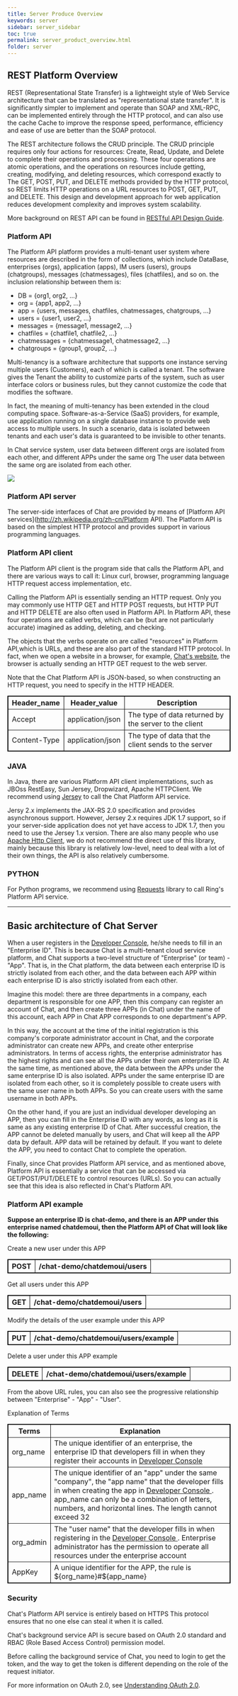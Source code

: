 ```yaml
---
title: Server Produce Overview
keywords: server
sidebar: server_sidebar
toc: true
permalink: server_product_overview.html
folder: server
---
```


## REST Platform Overview

REST (Representational State Transfer) is a lightweight style of Web Service architecture that can be translated as "representational state transfer". It is significantly simpler to implement and operate than SOAP and XML-RPC, can be implemented entirely through the HTTP protocol, and can also use the cache Cache to improve the response speed, performance, efficiency and ease of use are better than the SOAP protocol.

The REST architecture follows the CRUD principle.
The CRUD principle requires only four actions for resources: Create, Read, Update, and Delete to complete their operations and processing. These four operations are atomic operations, and the operations on resources include getting, creating, modifying, and deleting resources, which correspond exactly to
The GET, POST, PUT, and DELETE methods provided by the HTTP protocol, so REST limits HTTP operations on a URL resources to POST, GET, PUT, and DELETE. This design and development approach for web application reduces development complexity and improves system scalability.

More background on REST API can be found in [RESTful API
Design Guide](http://www.ruanyifeng.com/blog/2014/05/restful_api.html).

### Platform API

The Platform API platform provides a multi-tenant user system where resources are described in the form of collections, which include DataBase, enterprises (orgs), application (apps), IM users (users), groups (chatgroups), messages (chatmessages), files (chatfiles), and so on. the inclusion relationship between them is:

- DB = {org1, org2, ...}
- org = {app1, app2, ...}
- app = {users, messages, chatfiles, chatmessages, chatgroups, ...}
- users = {user1, user2, ...}
- messages = {message1, message2, ...}
- chatfiles = {chatfile1, chatfile2, ...}
- chatmessages = {chatmessage1, chatmessage2, ...}
- chatgroups = {group1, group2, ...}

Multi-tenancy is a software architecture that supports one instance serving multiple users (Customers), each of which is called a tenant. The software gives the Tenant the ability to customize parts of the system, such as user interface colors or business rules, but they cannot customize the code that modifies the software.

In fact, the meaning of multi-tenancy has been extended in the cloud computing space. Software-as-a-Service (SaaS) providers, for example, use application running on a single database instance to provide web access to multiple users. In such a scenario, data is isolated between tenants and each user's data is guaranteed to be invisible to other tenants.

In Chat service system, user data between different orgs are isolated from each other, and different APPs under the same org The user data between the same org are isolated from each other.

![](/images/rest_platform_service_integration.png)

### Platform API server

The server-side interfaces of Chat are provided by means of [Platform API services](http://zh.wikipedia.org/zh-cn/Platform API). The Platform API is based on the simplest HTTP protocol and provides support in various programming languages.

### Platform API client

The Platform API client is the program side that calls the Platform API, and there are various ways to call it: Linux curl, browser, programming language HTTP request access implementation, etc.

Calling the Platform API is essentially sending an HTTP request. Only you may commonly use HTTP GET and HTTP POST requests, but HTTP PUT and HTTP DELETE are also often used in Platform API.  In Platform API, these four operations are called verbs, which can be (but are not particularly accurate) imagined as adding, deleting, and checking.

The objects that the verbs operate on are called "resources" in Platform API,which is URLs, and these are also part of the standard HTTP protocol. In fact, when we open a website in a browser, for example, [Chat's website](http://www.easemob.com), the browser is actually sending an HTTP GET request to the web server.

Note that the Chat Platform API is JSON-based, so when constructing an HTTP request, you need to specify in the HTTP HEADER.

<table border="1" cellspacing="0" bordercolor="#000000">
  <tr>
    <th>Header_name</th>
    <th>Header_value</th>
    <th>Description</th>
  </tr>
  <tr>
    <td>Accept</td>
    <td>application/json</td>
    <td>The type of data returned by the server to the client</td>
  </tr>
  <tr>
    <td>Content-Type</td>
    <td>application/json</td>
    <td>The type of data that the client sends to the server</td>
  </tr>
</table>

### JAVA

In Java, there are various Platform API client implementations, such as JBOss RestEasy, Sun Jersey, Dropwizard, Apache HTTPClient. We recommend using [Jersey](https://jersey.java.net/) to call the Chat Platform API service.

Jersy 2.x implements the JAX-RS 2.0 specification and provides asynchronous support. However, Jersey 2.x requires JDK 1.7 support, so if your server-side application does not yet have access to JDK 1.7, then you need to use the Jersey 1.x version. There are also many people who use [Apache Http Client](http://hc.apache.org/), we do not recommend the direct use of this library, mainly because this library is relatively low-level, need to deal with a lot of their own things, the API is also relatively cumbersome.

### PYTHON

For Python programs, we recommend using [Requests](http://docs.python-requests.org/en/latest/) library to call Ring's Platform API service.

------------------------------------------------------------------------

## Basic architecture of Chat Server

When a user registers in the [Developer Console](https://console.easemob.com/), he/she needs to fill in an "Enterprise ID". This is because Chat is a multi-tenant cloud service platform, and Chat supports a two-level structure of "Enterprise" (or team) - "App". That is, in the Chat platform, the data between each enterprise ID is strictly isolated from each other, and the data between each APP within each enterprise ID is also strictly isolated from each other.

Imagine this model: there are three departments in a company, each department is responsible for one APP, then this company can register an account of Chat, and then create three APPs (in Chat) under the name of this account, each APP in Chat APP corresponds to one department's APP.

In this way, the account at the time of the initial registration is this company's corporate administrator account in Chat, and the corporate administrator can create new APPs, and create other enterprise administrators. In terms of access rights, the enterprise administrator has the highest rights and can see all the APPs under their own enterprise ID. At the same time, as mentioned above, the data between the APPs under the same enterprise ID is also isolated.
APPs under the same enterprise ID are isolated from each other, so it is completely possible to create users with the same user name in both APPs. So you can create users with the same username in both APPs.

On the other hand, if you are just an individual developer developing an APP, then you can fill in the Enterprise ID with any words, as long as it is same as any existing enterprise ID of Chat. After successful creation, the APP cannot be deleted manually by users, and Chat will keep all the APP data by default. APP data will be retained by default. If you want to delete the APP, you need to contact Chat to complete the operation.

Finally, since Chat provides Platform API service, and as mentioned above, Platform API is essentially a service that can be accessed via GET/POST/PUT/DELETE to control resources (URLs). So you can actually see that this idea is also reflected in Chat's Platform API.

### Platform API example

**Suppose an enterprise ID is chat-demo, and there is an APP under this enterprise named
chatdemoui, then the Platform API of Chat will look like the following:**

Create a new user under this APP

<table border="1" cellspacing="0" bordercolor="#000000">
  <tr>
    <th>POST</th>
    <th>/chat-demo/chatdemoui/users</th>
  </tr>
</table>

Get all users under this APP

<table border="1" cellspacing="0" bordercolor="#000000">
  <tr>
    <th>GET</th>
    <th>/chat-demo/chatdemoui/users</th>
  </tr>
</table>
  
Modify the details of the user example under this APP

<table border="1" cellspacing="0" bordercolor="#000000">
  <tr>
    <th>PUT</th>
    <th>/chat-demo/chatdemoui/users/example</th>
  </tr>
</table>

Delete a user under this APP example

<table border="1" cellspacing="0" bordercolor="#000000">
  <tr>
    <th>DELETE</th>
    <th>/chat-demo/chatdemoui/users/example</th>
  </tr>
</table>

From the above URL rules, you can also see the progressive relationship between "Enterprise" - "App" - "User".

 Explanation of Terms

<table border="1" cellspacing="0" bordercolor="#000000">
  <tr>
    <th>Terms</th>
    <th>Explanation</th>
  </tr>
  <tr>
    <td>org_name</td>
    <td>The unique identifier of an enterprise, the enterprise ID that developers fill in when they register their accounts in <a href="https://console.easemob.com/"> Developer Console </a></td>
  </tr>
  <tr>
    <td>app_name</td>
    <td>The unique identifier of an "app" under the same "company", the "app name" that the developer fills in when creating the app in <a href="https://console.easemob.com/"> Developer Console </a>. app_name can only be a combination of letters, numbers, and horizontal lines. The length cannot exceed 32</td>
  </tr>
  <tr>
    <td>org_admin</td>
    <td>The "user name" that the developer fills in when registering in the <a href="https://console.easemob.com/"> Developer Console </a>. Enterprise administrator has the permission to operate all resources under the enterprise account</td>
  </tr>
  <tr>
    <td>AppKey</td>
    <td>A unique identifier for the APP, the rule is ${org_name}#${app_name}</td>
  </tr>
</table>

### Security

Chat's Platform API service is entirely based on HTTPS This protocol ensures that no one else can steal it when it is called.

Chat's background service API is secure based on OAuth 2.0 standard and RBAC (Role Based Access Control) permission model.

Before calling the background service of Chat, you need to login to get the token, and the way to get the token is different depending on the role of the request initiator.

For more information on OAuth 2.0, see [Understanding OAuth 2.0](https://oauth.net/2/).
